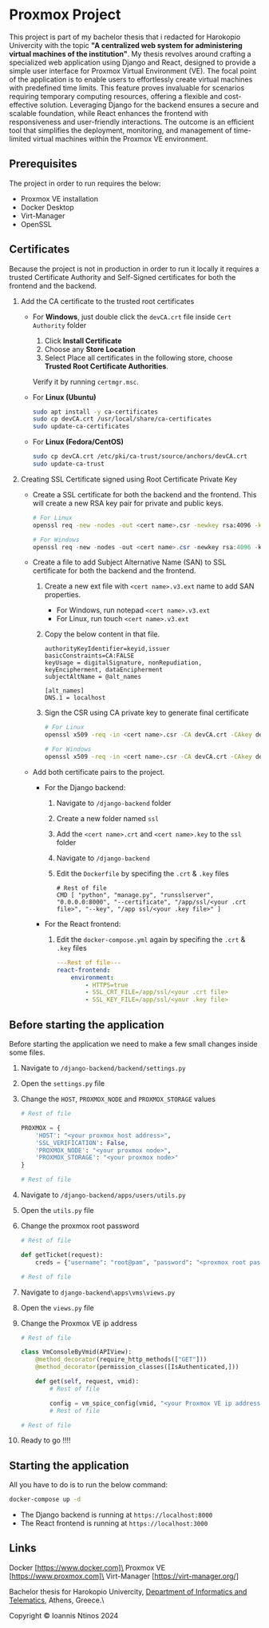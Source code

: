 # Proxmox Project

This project is part of my bachelor thesis that i redacted for Harokopio Univercity with the topic __"A centralized web system for administering virtual machines of the institution"__.
My thesis revolves around crafting a specialized web application using Django and React, designed to provide a simple user interface for Proxmox Virtual Environment (VE). The focal point of the application is to enable users to effortlessly create virtual machines with predefined time limits. This feature proves invaluable for scenarios requiring temporary computing resources, offering a flexible and cost-effective solution. Leveraging Django for the backend ensures a secure and scalable foundation, while React enhances the frontend with responsiveness and user-friendly interactions. The outcome is an efficient tool that simplifies the deployment, monitoring, and management of time-limited virtual machines within the Proxmox VE environment.

## Prerequisites

The project in order to run requires the below:

- Proxmox VE installation
- Docker Desktop
- Virt-Manager
- OpenSSL

## Certificates

Because the project is not in production in order to run it locally it requires a trusted Certificate Authority and Self-Signed certificates for both the frontend and the backend.

1. Add the CA certificate to the trusted root certificates
    - For __Windows__, just double click the `devCA.crt` file inside `Cert Authority` folder
        1. Click __Install Certificate__
        2. Choose any __Store Location__
        3. Select Place all certificates in the following store, choose __Trusted Root Certificate Authorities__.

        Verify it by running `certmgr.msc`.
    - For __Linux (Ubuntu)__

        ```bash
        sudo apt install -y ca-certificates
        sudo cp devCA.crt /usr/local/share/ca-certificates
        sudo update-ca-certificates
        ```

    - For __Linux (Fedora/CentOS)__

        ```bash
        sudo cp devCA.crt /etc/pki/ca-trust/source/anchors/devCA.crt
        sudo update-ca-trust
        ```

2. Creating SSL Certificate signed using Root Certificate Private Key
    - Create a SSL certificate for both the backend and the frontend. This will create a new RSA key pair for private and public keys.

        ```bash
        # For Linux
        openssl req -new -nodes -out <cert name>.csr -newkey rsa:4096 -keyout <cert name>.key
        ```

        ```powershell
        # For Windows
        openssl req -new -nodes -out <cert name>.csr -newkey rsa:4096 -keyout <cert name>.key
        ```

    - Create a file to add Subject Alternative Name (SAN) to SSL certificate for both the backend and the frontend.
        1. Create a new ext file with `<cert name>.v3.ext` name to add SAN properties.
            - For Windows, run notepad `<cert name>.v3.ext`
            - For Linux, run touch `<cert name>.v3.ext`

        2. Copy the below content in that file.

            ```text
            authorityKeyIdentifier=keyid,issuer
            basicConstraints=CA:FALSE
            keyUsage = digitalSignature, nonRepudiation, keyEncipherment, dataEncipherment
            subjectAltName = @alt_names

            [alt_names]
            DNS.1 = localhost
            ```

        3. Sign the CSR using CA private key to generate final certificate

            ```bash
            # For Linux
            openssl x509 -req -in <cert name>.csr -CA devCA.crt -CAkey devCA.key -CAcreateserial -out <cert name>.crt -days 730 -sha256 -extfile <cert name>.v3.ext
            ```

            ```bash
            # For Windows
            openssl x509 -req -in <cert name>.csr -CA devCA.crt -CAkey devCA.key -CAcreateserial -out <cert name>.crt -days 730 -sha256 -extfile <cert name>.v3.ext
            ```

    - Add both certificate pairs to the project.
        - For the Django backend:
            1. Navigate to `/django-backend` folder
            2. Create a new folder named `ssl`
            3. Add the `<cert name>.crt` and `<cert name>.key` to the `ssl` folder
            4. Navigate to `/django-backend`
            5. Edit the `Dockerfile` by specifing the `.crt` & `.key` files

                ```docker
                # Rest of file
                CMD [ "python", "manage.py", "runsslserver", "0.0.0.0:8000", "--certificate", "/app/ssl/<your .crt file>", "--key", "/app ssl/<your .key file>" ]
                ```

        - For the React frontend:
            1. Edit the `docker-compose.yml` again by specifing the `.crt` & `.key` files

                ```yml
                ---Rest of file---
                react-frontend:
                    environment:
                        - HTTPS=true
                        - SSL_CRT_FILE=/app/ssl/<your .crt file>
                        - SSL_KEY_FILE=/app/ssl/<your .key file>
                ```

## Before starting the application

Before starting the application we need to make a few small changes inside some files.

1. Navigate to `/django-backend/backend/settings.py`
2. Open the `settings.py` file
3. Change the `HOST`, `PROXMOX_NODE` and `PROXMOX_STORAGE` values

    ```python
    # Rest of file

    PROXMOX = {
        'HOST': "<your proxmox host address>",
        'SSL_VERIFICATION': False,
        'PROXMOX_NODE': "<your proxmox node>",
        'PROXMOX_STORAGE': "<your proxmox node>"
    }

    # Rest of file
    ```

4. Navigate to `/django-backend/apps/users/utils.py`
5. Open the `utils.py` file
6. Change the proxmox root password

    ```python
    # Rest of file

    def getTicket(request):
        creds = {"username": "root@pam", "password": "<proxmox root password>"}

    # Rest of file
    ```

7. Navigate to `django-backend\apps\vms\views.py`
8. Open the `views.py` file
9. Change the Proxmox VE ip address

    ```python
    # Rest of file

    class VmConsoleByVmid(APIView):
        @method_decorator(require_http_methods(["GET"]))
        @method_decorator(permission_classes([IsAuthenticated,]))

        def get(self, request, vmid):
            # Rest of file

            config = vm_spice_config(vmid, "<your Proxmox VE ip address>", headers)
            # Rest of file

    # Rest of file
    ```

10. Ready to go !!!!

## Starting the application

All you have to do is to run the below command:

```bash
docker-compose up -d
```

- The Django backend is running at `https://localhost:8000`
- The React frontend is running at `https://localhost:3000`

## Links

Docker [https://www.docker.com]\
Proxmox VE [https://www.proxmox.com]\
Virt-Manager [https://virt-manager.org/]

Bachelor thesis for Harokopio Univercity, [Department of Informatics and Telematics](https://dit.hua.gr/index.php/en/), Athens, Greece.\

Copyright &copy; Ioannis Ntinos 2024
